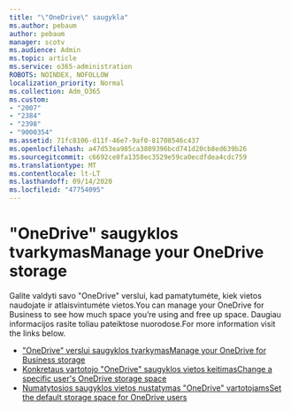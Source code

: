 ```yaml
---
title: "\"OneDrive\" saugykla"
ms.author: pebaum
author: pebaum
manager: scotv
ms.audience: Admin
ms.topic: article
ms.service: o365-administration
ROBOTS: NOINDEX, NOFOLLOW
localization_priority: Normal
ms.collection: Adm_O365
ms.custom:
- "2007"
- "2384"
- "2398"
- "9000354"
ms.assetid: 71fc8106-d11f-46e7-9af0-81708546c437
ms.openlocfilehash: a47d53ea985ca3809396bcd741d20cb8ed639b26
ms.sourcegitcommit: c6692ce0fa1358ec3529e59ca0ecdfdea4cdc759
ms.translationtype: MT
ms.contentlocale: lt-LT
ms.lasthandoff: 09/14/2020
ms.locfileid: "47754095"
---
```

# <a name="manage-your-onedrive-storage"></a><span data-ttu-id="f07c0-102">"OneDrive" saugyklos tvarkymas</span><span class="sxs-lookup"><span data-stu-id="f07c0-102">Manage your OneDrive storage</span></span>

<span data-ttu-id="f07c0-103">Galite valdyti savo "OneDrive" verslui, kad pamatytumėte, kiek vietos naudojate ir atlaisvintumėte vietos.</span><span class="sxs-lookup"><span data-stu-id="f07c0-103">You can manage your OneDrive for Business to see how much space you’re using and free up space.</span></span>  <span data-ttu-id="f07c0-104">Daugiau informacijos rasite toliau pateiktose nuorodose.</span><span class="sxs-lookup"><span data-stu-id="f07c0-104">For more information visit the links below.</span></span>

- [<span data-ttu-id="f07c0-105">"OneDrive" verslui saugyklos tvarkymas</span><span class="sxs-lookup"><span data-stu-id="f07c0-105">Manage your OneDrive for Business storage</span></span>](https://support.microsoft.com/office/31519161-059c-4764-b6f8-f5cd29f7fe68)
- [<span data-ttu-id="f07c0-106">Konkretaus vartotojo "OneDrive" saugyklos vietos keitimas</span><span class="sxs-lookup"><span data-stu-id="f07c0-106">Change a specific user's OneDrive storage space</span></span>](https://docs.microsoft.com/onedrive/change-user-storage)
- [<span data-ttu-id="f07c0-107">Numatytosios saugyklos vietos nustatymas "OneDrive" vartotojams</span><span class="sxs-lookup"><span data-stu-id="f07c0-107">Set the default storage space for OneDrive users</span></span>](https://docs.microsoft.com/onedrive/set-default-storage-space)